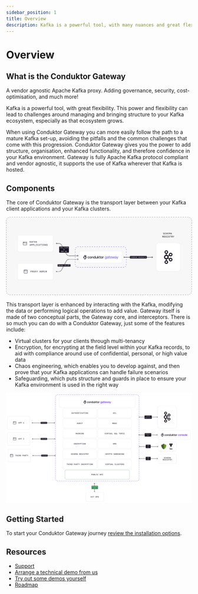 ```yaml
---
sidebar_position: 1
title: Overview
description: Kafka is a powerful tool, with many nuances and great flexibility. However, this power and flexibility can lead to challenges around managing and bringing structure to your Kafka ecosystem, especially as it grows.
---
```


# Overview

## What is the Conduktor Gateway
A vendor agnostic Apache Kafka proxy. Adding governance, security, cost-optimisation, and much more!

Kafka is a powerful tool, with great flexibility. This power and flexibility can lead to challenges around managing and bringing structure to your Kafka ecosystem, especially as that ecosystem grows.

 When using Conduktor Gateway you can more easily follow the path to a mature Kafka set-up, avoiding the pitfalls and the common challenges that come with this progression.  Conduktor Gateway gives you the power to add structure, organisation, enhanced functionality, and therefore confidence in your Kafka environment. Gateway is fully Apache Kafka protocol compliant and vendor agnostic, it supports the use of Kafka wherever that Kafka is hosted.


## Components

The core of Conduktor Gateway is the transport layer between your Kafka client applications and your Kafka clusters.

![gateway-overview.png](./Overview.png)

This transport layer is enhanced by interacting with the Kafka, modifying the data or performing logical operations to add value. Gateway itself is made of two conceptual parts, the Gateway core, and interceptors.
There is so much you can do with a Conduktor Gateway, just some of the features include:
 - Virtual clusters for your clients through multi-tenancy
 - Encryption, for encrypting at the field level within your Kafka records, to aid with compliance around use of confidential, personal, or high value data
 - Chaos engineering, which enables you to develop against, and then prove that your Kafka applications can handle failure scenarios
 - Safeguarding, which puts structure and guards in place to ensure your Kafka environment is used in the right way

 ![gateway-so-many-features.png](./so-many-features.png)

## Getting Started

To start your Conduktor Gateway journey [review the installation options](installation/installation.md).
## Resources

- [Support](https://www.conduktor.io/contact/support)
- [Arrange a technical demo from us](https://www.conduktor.io/contact/demo)
- [Try out some demos yourself](https://github.com/conduktor/conduktor-gateway-demos)
- [Roadmap](https://product.conduktor.help)